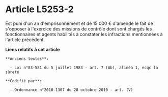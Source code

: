 # Article L5253-2

Est puni d'un an d'emprisonnement et de 15 000 € d'amende le fait de s'opposer à l'exercice des missions de contrôle dont
sont chargés les fonctionnaires et agents habilités à constater les infractions mentionnées à l'article précédent.

**Liens relatifs à cet article**

	**Anciens textes**:

	  - Loi n°83-581 du 5 juillet 1983 - art. 7 (Ab), alinéa 1, ecqc la sûreté

	**Codifié par**:

	  - Ordonnance n°2010-1307 du 28 octobre 2010 - art. (V)
